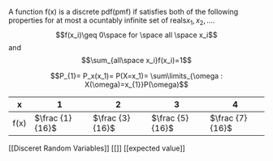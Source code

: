 A function f(x) is a discrete pdf(pmf) if satisfies both of the following properties for at most a ocuntably infinite set of reals$x_1,x_2,....$
$$f(x_i)\geq 0\space for \space all \space x_i$$
and $$\sum_{all\space x_i}f(x_i)=1$$

$$P_{1}= P_x(x_1)= P(X=x_1)= \sum\limits_{\omega : X(\omega)=x_{1}}P(\omega)$$

| x    | 1 | 2 | 3 | 4 |
| ---- | --- | --- | --- | --- |
| f(x) |$\frac {1}{16}$ |$\frac {3}{16}$|$\frac {5}{16}$|$\frac {7}{16}$ |


[[Disceret Random Variables]]
[[]]
[[expected value]]

